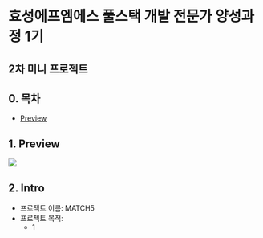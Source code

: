# 효성에프엠에스 풀스택 개발 전문가 양성과정 1기

## 2차 미니 프로젝트

## 0. 목차

-   [Preview](#1-Preview)

## 1. Preview

<img src="https://github.com/rlatkd/match5/blob/main/assets/preview.gif">

## 2. Intro

-   프로젝트 이름: MATCH5
-   프로젝트 목적:
    -   1
